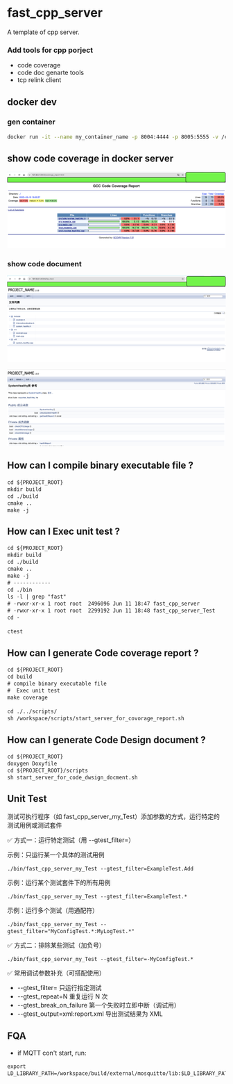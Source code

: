 # fast_cpp_server

A template of cpp server.


### Add tools for cpp porject

* code coverage
* code doc genarte tools
* tcp relink client

## docker dev

### gen container

```bash
docker run -it --name my_container_name -p 8004:4444 -p 8005:5555 -v /code:/workspace fast_cpp_dev:latest /bin/bash
```

## show code coverage in docker server

![file_tree](./images/coverage.png)

### show code document

![file_tree](./images/file_tree.png)

![file_tree](./images/class_info.png)


## How can I compile binary executable file ?

```shell
cd ${PROJECT_ROOT}
mkdir build
cd ./build
cmake ..
make -j
```

## How can I Exec unit test ?

```shell
cd ${PROJECT_ROOT}
mkdir build
cd ./build
cmake ..
make -j
# ------------
cd ./bin
ls -l | grep "fast"
# -rwxr-xr-x 1 root root  2496096 Jun 11 18:47 fast_cpp_server
# -rwxr-xr-x 1 root root  2299192 Jun 11 18:48 fast_cpp_server_Test
cd -

ctest 

```

## How can I generate Code coverage report ?

```shell
cd ${PROJECT_ROOT}
cd build
# compile binary executable file
#  Exec unit test
make coverage

cd ./../scripts/
sh /workspace/scripts/start_server_for_covorage_report.sh
```

## How can I generate Code Design document ?

```shell
cd ${PROJECT_ROOT}
doxygen Doxyfile
cd ${PROJECT_ROOT}/scripts
sh start_server_for_code_dwsign_docment.sh

```
## Unit Test

测试可执行程序（如 fast_cpp_server_my_Test）添加参数的方式，运行特定的测试用例或测试套件

✅ 方式一：运行特定测试（用 --gtest_filter=）

示例：只运行某一个具体的测试用例
```shell
./bin/fast_cpp_server_my_Test --gtest_filter=ExampleTest.Add
```
示例：运行某个测试套件下的所有用例

```shell
./bin/fast_cpp_server_my_Test --gtest_filter=ExampleTest.*
```

示例：运行多个测试（用通配符）

```shell
./bin/fast_cpp_server_my_Test --gtest_filter="MyConfigTest.*:MyLogTest.*"
```

✅ 方式二：排除某些测试（加负号）

```shell
./bin/fast_cpp_server_my_Test --gtest_filter=-MyConfigTest.*
```

✅ 常用调试参数补充（可搭配使用）

* --gtest_filter=	只运行指定测试
* --gtest_repeat=N	重复运行 N 次
* --gtest_break_on_failure	第一个失败时立即中断（调试用）
* --gtest_output=xml:report.xml	导出测试结果为 XML


## FQA

* if MQTT con't start, run:
```shell
export LD_LIBRARY_PATH=/workspace/build/external/mosquitto/lib:$LD_LIBRARY_PATH
```